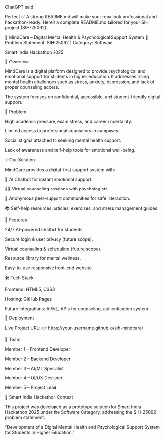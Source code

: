 ChatGPT said:

Perfect ✅ A strong README.md will make your repo look professional and hackathon-ready.
Here’s a complete README.md tailored for your SIH project (SIH-25092):

🌿 MindCare – Digital Mental Health & Psychological Support System
📌 Problem Statement: SIH-25092 | Category: Software

Smart India Hackathon 2025

🧠 Overview

MindCare is a digital platform designed to provide psychological and emotional support for students in higher education.
It addresses rising mental health challenges such as stress, anxiety, depression, and lack of proper counseling access.

The system focuses on confidential, accessible, and student-friendly digital support.

🎯 Problem

High academic pressure, exam stress, and career uncertainty.

Limited access to professional counselors in campuses.

Social stigma attached to seeking mental health support.

Lack of awareness and self-help tools for emotional well-being.

💡 Our Solution

MindCare provides a digital-first support system with:

🤖 AI Chatbot for instant emotional support.

👩‍⚕️ Virtual counseling sessions with psychologists.

🤝 Anonymous peer-support communities for safe interaction.

📚 Self-help resources: articles, exercises, and stress management guides.

🌟 Features

24/7 AI-powered chatbot for students.

Secure login & user privacy (future scope).

Virtual counseling & scheduling (future scope).

Resource library for mental wellness.

Easy-to-use responsive front-end website.

🛠️ Tech Stack

Frontend: HTML5, CSS3

Hosting: GitHub Pages

Future Integrations: AI/ML, APIs for counseling, authentication system

🚀 Deployment

Live Project URL:
👉 https://your-username.github.io/sih-mindcare/

👥 Team

Member 1 – Frontend Developer

Member 2 – Backend Developer

Member 3 – AI/ML Specialist

Member 4 – UI/UX Designer

Member 5 – Project Lead

📌 Smart India Hackathon Context

This project was developed as a prototype solution for Smart India Hackathon 2025 under the Software Category, addressing the SIH-25092 problem statement:

“Development of a Digital Mental Health and Psychological Support System for Students in Higher Education.”
